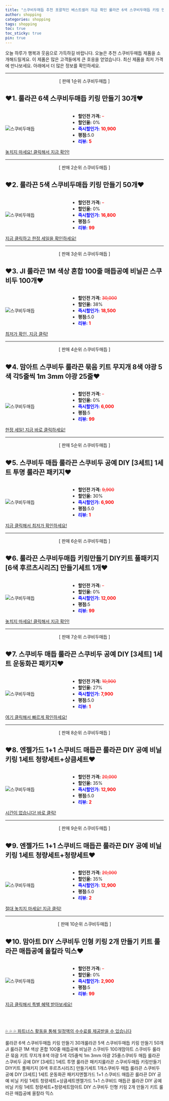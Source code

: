 ```yaml
---
title: "스쿠비두매듭 추천 포괄적인 베스트셀러 지금 확인 룰라끈 6색 스쿠비두매듭 키링 만들기"
author: shopping
categories: shopping
tags: shopping
toc: true
toc_sticky: true
pin: true
---
```

오늘 하루가 행복과 웃음으로 가득하길 바랍니다. 오늘은 추천 스쿠비두매듭 제품을 소개해드릴게요. 이 제품은 많은 고객들에게 큰 호응을 얻었습니다. 최신 제품을 최저 가격에 만나보세요. 아래에서 더 많은 정보를 확인하세요.

---
<p class="toplist" style="margin: 0 auto; display: block; width: fit-content;">[ 판매 1순위 스쿠비두매듭 ]</p>

<h2><strong>❤️1. 룰라끈 6색 스쿠비두매듭 키링 만들기 30개❤️</strong></h2>

<div style="display: flex; align-items: center;">
    <div style="flex: 0.4;">
        <img src="https://thumbnail9.coupangcdn.com/thumbnails/remote/230x230ex/image/vendor_inventory/6f74/2c3ecc1e1966cad7725edb4c77a61c83efba5cc39e77128d9ed6c5f71858.jpg" alt="스쿠비두매듭" style="max-width: 100%;">
    </div>
    <div style="flex: 0.6; margin-left: 10px;">
        <ul>
            <li><strong>할인전 가격:</strong> <del style="color: red;">-</del></li>
            <li><strong>할인율:</strong> 0%</li>
            <li><span style='color:blue'><strong>즉시할인가:</strong></span> <span style='color:red'><strong>10,900</strong></span></li>
            <li><strong>평점:</strong>5.0</li>
            <li><span style='color:blue'><strong>리뷰:</strong></span> <span style='color:red'><strong>5</strong></span></li>
        </ul>
    </div>
</div>
<div class="center">
    <a href="https://selin100587001.github.io?lptag=AF9450613&subid=githubio&pageKey=8147583160&traceid=V0-153&itemId=23172007526&vendorItemId=90204756277" class="myButton">
        놓치지 마세요! 클릭해서 지금 확인!
    </a>
</div>


---
<p class="toplist" style="margin: 0 auto; display: block; width: fit-content;">[ 판매 2순위 스쿠비두매듭 ]</p>

<h2><strong>❤️2. 룰라끈 5색 스쿠비두매듭 키링 만들기 50개❤️</strong></h2>

<div style="display: flex; align-items: center;">
    <div style="flex: 0.4;">
        <img src="https://thumbnail8.coupangcdn.com/thumbnails/remote/230x230ex/image/vendor_inventory/9ba1/001dc54a3b3a6bd8eacefcc31b810cbf847a3a7ca369349846ff163aa016.jpg" alt="스쿠비두매듭" style="max-width: 100%;">
    </div>
    <div style="flex: 0.6; margin-left: 10px;">
        <ul>
            <li><strong>할인전 가격:</strong> <del style="color: red;">-</del></li>
            <li><strong>할인율:</strong> 0%</li>
            <li><span style='color:blue'><strong>즉시할인가:</strong></span> <span style='color:red'><strong>16,800</strong></span></li>
            <li><strong>평점:</strong>5</li>
            <li><span style='color:blue'><strong>리뷰:</strong></span> <span style='color:red'><strong>99</strong></span></li>
        </ul>
    </div>
</div>
<div class="center">
    <a href="https://selin100587001.github.io?lptag=AF9450613&subid=githubio&pageKey=8225491866&traceid=V0-153&itemId=23654924608&vendorItemId=90680276678" class="myButton">
        지금 클릭하고 한정 세일을 확인하세요!
    </a>
</div>


---
<p class="toplist" style="margin: 0 auto; display: block; width: fit-content;">[ 판매 3순위 스쿠비두매듭 ]</p>

<h2><strong>❤️3. JI 룰라끈 1M 색상 혼합 100줄 매듭공예 비닐끈 스쿠비두 100개❤️</strong></h2>

<div style="display: flex; align-items: center;">
    <div style="flex: 0.4;">
        <img src="https://thumbnail8.coupangcdn.com/thumbnails/remote/230x230ex/image/vendor_inventory/e65d/8ef704598769f993f3f87471965698c2ee9a02498ddaa303fbd5cf7af3c8.png" alt="스쿠비두매듭" style="max-width: 100%;">
    </div>
    <div style="flex: 0.6; margin-left: 10px;">
        <ul>
            <li><strong>할인전 가격:</strong> <del style="color: red;">30,000</del></li>
            <li><strong>할인율:</strong> 38%</li>
            <li><span style='color:blue'><strong>즉시할인가:</strong></span> <span style='color:red'><strong>18,500</strong></span></li>
            <li><strong>평점:</strong>5.0</li>
            <li><span style='color:blue'><strong>리뷰:</strong></span> <span style='color:red'><strong>1</strong></span></li>
        </ul>
    </div>
</div>
<div class="center">
    <a href="https://selin100587001.github.io?lptag=AF9450613&subid=githubio&pageKey=8137047353&traceid=V0-153&itemId=23115691438&vendorItemId=90148895517" class="myButton">
        최저가 확인, 지금 클릭!
    </a>
</div>


---
<p class="toplist" style="margin: 0 auto; display: block; width: fit-content;">[ 판매 4순위 스쿠비두매듭 ]</p>

<h2><strong>❤️4. 맘아트 스쿠비두 룰라끈 묶음 키트 무지개 8색 야광 5색 각5줄씩 1m 3mm 야광 25줄❤️</strong></h2>

<div style="display: flex; align-items: center;">
    <div style="flex: 0.4;">
        <img src="https://thumbnail6.coupangcdn.com/thumbnails/remote/230x230ex/image/vendor_inventory/2b13/b57dcfa46ab1e1500981851df956de629944fe830dfc2e2e213346f8c90c.jpg" alt="스쿠비두매듭" style="max-width: 100%;">
    </div>
    <div style="flex: 0.6; margin-left: 10px;">
        <ul>
            <li><strong>할인전 가격:</strong> <del style="color: red;">-</del></li>
            <li><strong>할인율:</strong> 0%</li>
            <li><span style='color:blue'><strong>즉시할인가:</strong></span> <span style='color:red'><strong>6,000</strong></span></li>
            <li><strong>평점:</strong>5</li>
            <li><span style='color:blue'><strong>리뷰:</strong></span> <span style='color:red'><strong>99</strong></span></li>
        </ul>
    </div>
</div>
<div class="center">
    <a href="https://selin100587001.github.io?lptag=AF9450613&subid=githubio&pageKey=8163342694&traceid=V0-153&itemId=23283123755&vendorItemId=90334108994" class="myButton">
        한정 세일! 지금 바로 클릭하세요!
    </a>
</div>


---
<p class="toplist" style="margin: 0 auto; display: block; width: fit-content;">[ 판매 5순위 스쿠비두매듭 ]</p>

<h2><strong>❤️5. 스쿠비두 매듭 룰라끈 스쿠비두 공예 DIY [3세트] 1세트 투명 룰라끈 패키지❤️</strong></h2>

<div style="display: flex; align-items: center;">
    <div style="flex: 0.4;">
        <img src="https://thumbnail6.coupangcdn.com/thumbnails/remote/230x230ex/image/vendor_inventory/f8c7/e345020cfe6fbc813c5213c9cd19efc0cc0de43aae237c4ab2844c53e879.jpg" alt="스쿠비두매듭" style="max-width: 100%;">
    </div>
    <div style="flex: 0.6; margin-left: 10px;">
        <ul>
            <li><strong>할인전 가격:</strong> <del style="color: red;">9,900</del></li>
            <li><strong>할인율:</strong> 30%</li>
            <li><span style='color:blue'><strong>즉시할인가:</strong></span> <span style='color:red'><strong>6,900</strong></span></li>
            <li><strong>평점:</strong>5.0</li>
            <li><span style='color:blue'><strong>리뷰:</strong></span> <span style='color:red'><strong>1</strong></span></li>
        </ul>
    </div>
</div>
<div class="center">
    <a href="https://selin100587001.github.io?lptag=AF9450613&subid=githubio&pageKey=8082913650&traceid=V0-153&itemId=22799210528&vendorItemId=89834143992" class="myButton">
        지금 클릭해서 최저가 확인하세요!
    </a>
</div>


---
<p class="toplist" style="margin: 0 auto; display: block; width: fit-content;">[ 판매 6순위 스쿠비두매듭 ]</p>

<h2><strong>❤️6. 룰라끈 스쿠비두매듭 키링만들기 DIY키트 풀패키지 [6색 후르츠시리즈] 만들기세트 1개❤️</strong></h2>

<div style="display: flex; align-items: center;">
    <div style="flex: 0.4;">
        <img src="https://thumbnail6.coupangcdn.com/thumbnails/remote/230x230ex/image/vendor_inventory/9f46/98620c5021f511b1a3688d85cf1d0549851371b9fb4b0f8d016abf9c53ac.jpg" alt="스쿠비두매듭" style="max-width: 100%;">
    </div>
    <div style="flex: 0.6; margin-left: 10px;">
        <ul>
            <li><strong>할인전 가격:</strong> <del style="color: red;">-</del></li>
            <li><strong>할인율:</strong> 0%</li>
            <li><span style='color:blue'><strong>즉시할인가:</strong></span> <span style='color:red'><strong>12,000</strong></span></li>
            <li><strong>평점:</strong>5</li>
            <li><span style='color:blue'><strong>리뷰:</strong></span> <span style='color:red'><strong>99</strong></span></li>
        </ul>
    </div>
</div>
<div class="center">
    <a href="https://selin100587001.github.io?lptag=AF9450613&subid=githubio&pageKey=8175333009&traceid=V0-153&itemId=23362063462&vendorItemId=90392488629" class="myButton">
        놓치지 마세요! 클릭해서 지금 확인!
    </a>
</div>


---
<p class="toplist" style="margin: 0 auto; display: block; width: fit-content;">[ 판매 7순위 스쿠비두매듭 ]</p>

<h2><strong>❤️7. 스쿠비두 매듭 룰라끈 스쿠비두 공예 DIY [3세트] 1세트 운동화끈 패키지❤️</strong></h2>

<div style="display: flex; align-items: center;">
    <div style="flex: 0.4;">
        <img src="https://thumbnail6.coupangcdn.com/thumbnails/remote/230x230ex/image/vendor_inventory/f8c7/e345020cfe6fbc813c5213c9cd19efc0cc0de43aae237c4ab2844c53e879.jpg" alt="스쿠비두매듭" style="max-width: 100%;">
    </div>
    <div style="flex: 0.6; margin-left: 10px;">
        <ul>
            <li><strong>할인전 가격:</strong> <del style="color: red;">10,900</del></li>
            <li><strong>할인율:</strong> 27%</li>
            <li><span style='color:blue'><strong>즉시할인가:</strong></span> <span style='color:red'><strong>7,900</strong></span></li>
            <li><strong>평점:</strong>5.0</li>
            <li><span style='color:blue'><strong>리뷰:</strong></span> <span style='color:red'><strong>1</strong></span></li>
        </ul>
    </div>
</div>
<div class="center">
    <a href="https://selin100587001.github.io?lptag=AF9450613&subid=githubio&pageKey=8082913650&traceid=V0-153&itemId=22799210530&vendorItemId=89834144001" class="myButton">
        여기 클릭해서 빠르게 확인하세요!
    </a>
</div>


---
<p class="toplist" style="margin: 0 auto; display: block; width: fit-content;">[ 판매 8순위 스쿠비두매듭 ]</p>

<h2><strong>❤️8. 엔젤가드 1+1 스쿠비드 매듭끈 룰라끈 DIY 공예 비닐 키링 1세트 청량세트+상큼세트❤️</strong></h2>

<div style="display: flex; align-items: center;">
    <div style="flex: 0.4;">
        <img src="https://thumbnail10.coupangcdn.com/thumbnails/remote/230x230ex/image/vendor_inventory/6f47/ba930345f6dcb13f8b2e18741d37430ba2c99c07e388e307ee485ec4f04f.jpg" alt="스쿠비두매듭" style="max-width: 100%;">
    </div>
    <div style="flex: 0.6; margin-left: 10px;">
        <ul>
            <li><strong>할인전 가격:</strong> <del style="color: red;">20,000</del></li>
            <li><strong>할인율:</strong> 35%</li>
            <li><span style='color:blue'><strong>즉시할인가:</strong></span> <span style='color:red'><strong>12,900</strong></span></li>
            <li><strong>평점:</strong>5.0</li>
            <li><span style='color:blue'><strong>리뷰:</strong></span> <span style='color:red'><strong>2</strong></span></li>
        </ul>
    </div>
</div>
<div class="center">
    <a href="https://selin100587001.github.io?lptag=AF9450613&subid=githubio&pageKey=8183871148&traceid=V0-153&itemId=23402478225&vendorItemId=90429665465" class="myButton">
        시간이 없습니다! 바로 클릭!
    </a>
</div>


---
<p class="toplist" style="margin: 0 auto; display: block; width: fit-content;">[ 판매 9순위 스쿠비두매듭 ]</p>

<h2><strong>❤️9. 엔젤가드 1+1 스쿠비드 매듭끈 룰라끈 DIY 공예 비닐 키링 1세트 청량세트+청량세트❤️</strong></h2>

<div style="display: flex; align-items: center;">
    <div style="flex: 0.4;">
        <img src="https://thumbnail10.coupangcdn.com/thumbnails/remote/230x230ex/image/vendor_inventory/6f47/ba930345f6dcb13f8b2e18741d37430ba2c99c07e388e307ee485ec4f04f.jpg" alt="스쿠비두매듭" style="max-width: 100%;">
    </div>
    <div style="flex: 0.6; margin-left: 10px;">
        <ul>
            <li><strong>할인전 가격:</strong> <del style="color: red;">20,000</del></li>
            <li><strong>할인율:</strong> 35%</li>
            <li><span style='color:blue'><strong>즉시할인가:</strong></span> <span style='color:red'><strong>12,900</strong></span></li>
            <li><strong>평점:</strong>5.0</li>
            <li><span style='color:blue'><strong>리뷰:</strong></span> <span style='color:red'><strong>2</strong></span></li>
        </ul>
    </div>
</div>
<div class="center">
    <a href="https://selin100587001.github.io?lptag=AF9450613&subid=githubio&pageKey=8183871148&traceid=V0-153&itemId=23402478226&vendorItemId=90429665472" class="myButton">
        절대 놓치지 마세요! 지금 클릭!
    </a>
</div>


---
<p class="toplist" style="margin: 0 auto; display: block; width: fit-content;">[ 판매 10순위 스쿠비두매듭 ]</p>

<h2><strong>❤️10. 맘아트 DIY 스쿠비두 인형 키링 2개 만들기 키트 룰라끈 매듭공예 올칼라 믹스❤️</strong></h2>

<div style="display: flex; align-items: center;">
    <div style="flex: 0.4;">
        <img src="https://thumbnail6.coupangcdn.com/thumbnails/remote/230x230ex/image/vendor_inventory/a7d8/7251d28a58ef54aa2036809089f12d24babface982dbe0e1976b8de92ef1.jpg" alt="스쿠비두매듭" style="max-width: 100%;">
    </div>
    <div style="flex: 0.6; margin-left: 10px;">
        <ul>
            <li><strong>할인전 가격:</strong> <del style="color: red;">-</del></li>
            <li><strong>할인율:</strong> 0%</li>
            <li><span style='color:blue'><strong>즉시할인가:</strong></span> <span style='color:red'><strong>2,900</strong></span></li>
            <li><strong>평점:</strong>5</li>
            <li><span style='color:blue'><strong>리뷰:</strong></span> <span style='color:red'><strong>99</strong></span></li>
        </ul>
    </div>
</div>
<div class="center">
    <a href="https://selin100587001.github.io?lptag=AF9450613&subid=githubio&pageKey=8209144327&traceid=V0-153&itemId=23557723404&vendorItemId=90636788923" class="myButton">
        지금 클릭해서 특별 혜택 받아보세요!
    </a>
</div>

<br><br><br>[💦 💦 💦 파트너스 활동을 통해 일정액의 수수료를 제공받을 수 있습니다](https://link.coupang.com/a/bcpT2c)<br><br>룰라끈 6색 스쿠비두매듭 키링 만들기 30개룰라끈 5색 스쿠비두매듭 키링 만들기 50개JI 룰라끈 1M 색상 혼합 100줄 매듭공예 비닐끈 스쿠비두 100개맘아트 스쿠비두 룰라끈 묶음 키트 무지개 8색 야광 5색 각5줄씩 1m 3mm 야광 25줄스쿠비두 매듭 룰라끈 스쿠비두 공예 DIY [3세트] 1세트 투명 룰라끈 패키지룰라끈 스쿠비두매듭 키링만들기 DIY키트 풀패키지 [6색 후르츠시리즈] 만들기세트 1개스쿠비두 매듭 룰라끈 스쿠비두 공예 DIY [3세트] 1세트 운동화끈 패키지엔젤가드 1+1 스쿠비드 매듭끈 룰라끈 DIY 공예 비닐 키링 1세트 청량세트+상큼세트엔젤가드 1+1 스쿠비드 매듭끈 룰라끈 DIY 공예 비닐 키링 1세트 청량세트+청량세트맘아트 DIY 스쿠비두 인형 키링 2개 만들기 키트 룰라끈 매듭공예 올칼라 믹스